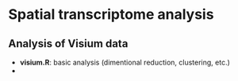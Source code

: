# Spatial transcriptome analysis
## Analysis of Visium data
- **visium.R**: basic analysis (dimentional reduction, clustering, etc.)
- 
